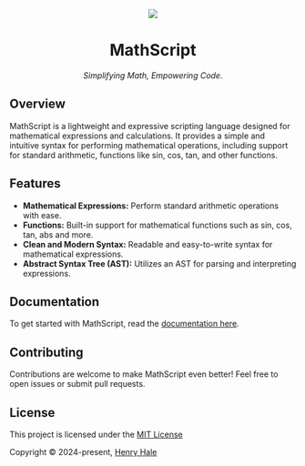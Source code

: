 <div align=center>

![](https://github.com/henryhale/mathscript/blob/master/docs/public/logo.svg)

# MathScript

_Simplifying Math, Empowering Code._

</div>

## Overview

MathScript is a lightweight and expressive scripting language designed for mathematical expressions and calculations. It provides a simple and intuitive syntax for performing mathematical operations, including support for standard arithmetic, functions like sin, cos, tan, and other functions.

## Features

-   **Mathematical Expressions:** Perform standard arithmetic operations with ease.
-   **Functions:** Built-in support for mathematical functions such as sin, cos, tan, abs and more.
-   **Clean and Modern Syntax:** Readable and easy-to-write syntax for mathematical expressions.
-   **Abstract Syntax Tree (AST):** Utilizes an AST for parsing and interpreting expressions.

## Documentation

To get started with MathScript, read the [documentation here](https://github.com/henryhale/mathscript/blob/master/docs/guide/getting-started.md).

## Contributing

Contributions are welcome to make MathScript even better! Feel free to open issues or submit pull requests.

## License

This project is licensed under the [MIT License](https://github.com/henryhale/mathscript/blob/master/LICENSE.md)

Copyright &copy; 2024-present, [Henry Hale](https://github.com/henryhale)
